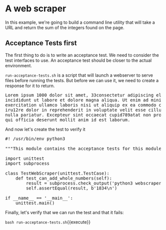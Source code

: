 A web scraper
=============

In this example, we're going to build a command line utility that will take
a URL and return the sum of the integers found on the page.

Acceptance Tests first
----------------------

The first thing to do is to write an acceptance test.  We need to consider the
test interfaces to use.  An acceptance test should be closer to the actual environment.

`run-acceptance-tests.sh` is a script that will launch a webserver to serve files
before running the tests.  But before we can use it, we need to create a response
for it to return.

<pre class="file" data-filename="response1.html" data-target="replace">
Lorem ipsum 1000 dolor sit amet, 33consectetur adipiscing elit, sed do eiusmod tempor
incididunt ut labore et dolore magna aliqua. Ut enim ad minim veniam, quis nostrud
exercitation ullamco laboris nisi ut aliquip ex ea commodo consequat. Duis aute
iru12re dolor in reprehenderit in voluptate velit esse cillum dolore eu fugiat
nulla pariatur. Excepteur sint occaecat cupid789atat non proident, sunt in culpa
qui officia deserunt mollit anim id est laborum.
</pre>

And now let's create the test to verify it

<pre class="file" data-filename="acceptance-tests.py" data-target="replace">
#! /usr/bin/env python3

"""This module contains the acceptance tests for this module"""

import unittest
import subprocess
    
class TestWebScraper(unittest.TestCase):
    def test_can_add_whole_numbers(self):
        result = subprocess.check_output('python3 webscraper.py http://localhost:8000/response1.html', shell=True)
        self.assertEqual(result, b'1834\n')

if __name__ == '__main__':
    unittest.main()
</pre>

Finally, let's verify that we can run the test and that it fails:

`bash run-acceptance-tests.sh`{{execute}}